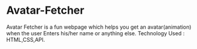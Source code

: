 # Avatar-Fetcher
Avatar Fetcher is a fun webpage which helps you get an avatar(animation) when the user Enters his/her name or anything else. Technology Used : HTML,CSS,API.
